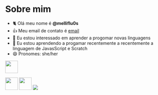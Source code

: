 # Sobre mim
- 🐈 Olá meu nome é **@melliflu0s**
- 👍 Meu email de contato é [email](kimihkimihzinha@gmail.com)
- 👀 Eu estou interessado em aprender a progomar novas linguagens
- 🌱 Eu estou aprendendo a progamar recentemente a recentemente a linguagem de JavasScript e Scratch
- 😄 Pronomes: she/her

<img src="https://cdn.jsdelivr.net/gh/devicons/devicon/icons/git/git-original.svg" width="40" height="40"/>

<img src="https://cdn.jsdelivr.net/gh/devicons/devicon/icons/java/java-original.svg" width="40" height="40"/> <img src="https://cdn.jsdelivr.net/gh/devicons/devicon/icons/linux/linux-original.svg" width="40" height="40"/>
<a href = "mailto:contato@kimihkimihzinha@gmail.com"><img src="https://img.shields.io/badge/Gmail-D14836?style=for-the-badge&logo=gmail&logoColor=white" target="_blank"></a>
